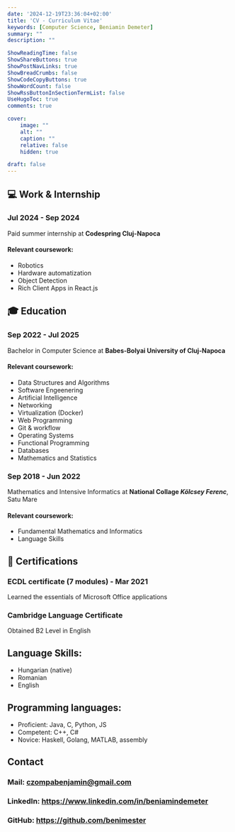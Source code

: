 ```yaml
---
date: '2024-12-19T23:36:04+02:00'
title: 'CV - Curriculum Vitae'
keywords: [Computer Science, Beniamin Demeter]
summary: ""
description: ""

ShowReadingTime: false
ShowShareButtons: true
ShowPostNavLinks: true
ShowBreadCrumbs: false
ShowCodeCopyButtons: true
ShowWordCount: false
ShowRssButtonInSectionTermList: false
UseHugoToc: true
comments: true

cover:
    image: ""
    alt: ""
    caption: ""
    relative: false
    hidden: true

draft: false
---
```


## :computer: Work & Internship

### Jul 2024 - Sep 2024
Paid summer internship at **Codespring Cluj-Napoca**

#### Relevant coursework:
- Robotics
- Hardware automatization
- Object Detection
- Rich Client Apps in React.js

## :mortar_board: Education

### Sep 2022 - Jul 2025
Bachelor in Computer Science at **Babes-Bolyai University of Cluj-Napoca**

#### Relevant coursework:
- Data Structures and Algorithms
- Software Engeenering
- Artificial Intelligence
- Networking
- Virtualization (Docker)
- Web Programming
- Git & workflow
- Operating Systems
- Functional Programming
- Databases
- Mathematics and Statistics

### Sep 2018 - Jun 2022
Mathematics and Intensive Informatics at **National Collage *Kölcsey Ferenc***, Satu Mare

#### Relevant coursework:
- Fundamental Mathematics and Informatics
- Language Skills

## :pushpin: Certifications

### ECDL certificate (7 modules) - Mar 2021
Learned the essentials of Microsoft Office applications

### Cambridge Language Certificate
Obtained B2 Level in English

## Language Skills:
- Hungarian (native)
- Romanian
- English

## Programming languages:
- Proficient: Java, C, Python, JS
- Competent: C++, C#
- Novice: Haskell, Golang, MATLAB, assembly

## Contact 
### Mail: czompabenjamin@gmail.com
### LinkedIn: https://www.linkedin.com/in/beniamindemeter
### GitHub: https://github.com/benimester